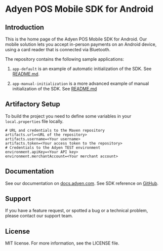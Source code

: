 # Adyen POS Mobile SDK for Android

## Introduction

This is the home page of the Adyen POS Mobile SDK for Android. 
Our mobile solution lets you accept in-person payments on an Android device, using a card reader that is connected via Bluetooth.

The repository contains the following sample applications: 

1. `app-default` is an example of automatic initialization of the SDK. 
 See [README.md](app-default/README.md).

2. `app-manual-initialization` is a more advanced example of manual initialization of the SDK. 
 See [README.md](app-manual-initialization/README.md)

## Artifactory Setup

To build the project you need to define some variables in your `local.properties` file locally.
```
# URL and credentials to the Maven repository
artifacts.url=<URL of the repository>
artifacts.username=<Your username>
artifacts.token=<Your access token to the repository>
# Credentials to the Adyen TEST environment
environment.apiKey=<Your API key>
environment.merchantAccount=<Your merchant account>
```

## Documentation
See our documentation on [docs.adyen.com](https://docs.adyen.com/point-of-sale/ipp-mobile/card-reader-android).
See SDK reference on [GitHub](https://adyen.github.io/adyen-pos-mobile-android).

## Support
If you have a feature request, or spotted a bug or a technical problem, please contact our support team.

## License
MIT license. For more information, see the LICENSE file.
